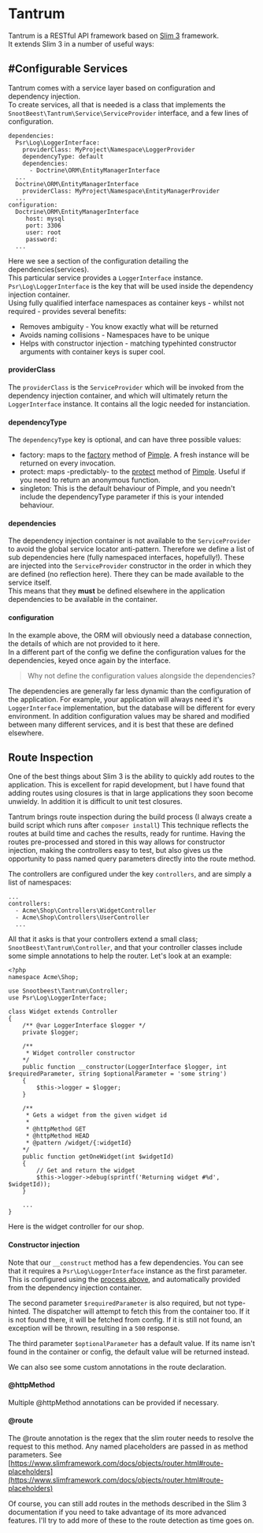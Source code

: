# Tantrum

Tantrum is a RESTful API framework based on [Slim 3](https://www.slimframework.com/docs/) framework.  
It extends Slim 3 in a number of useful ways:

## #Configurable Services
Tantrum comes with a service layer based on configuration and dependency injection.  
To create services, all that is needed is a class that implements the `SnootBeest\Tantrum\Service\ServiceProvider` 
interface, and a few lines of configuration.  

```$yaml
dependencies:
  Psr\Log\LoggerInterface:
    providerClass: MyProject\Namespace\LoggerProvider
    dependencyType: default
    dependencies:
      - Doctrine\ORM\EntityManagerInterface
  ...
  Doctrine\ORM\EntityManagerInterface
    providerClass: MyProject\Namespace\EntityManagerProvider
  ...
configuration:
  Doctrine\ORM\EntityManagerInterface
     host: mysql
     port: 3306
     user: root
     password:
  ...
```
Here we see a section of the configuration detailing the dependencies(services).   
This particular service provides a `LoggerInterface` instance. `Psr\Log\LoggerInterface` is the key that will be used inside 
the dependency injection container.  
Using fully qualified interface namespaces as container keys - whilst not required -
provides several benefits:
 * Removes ambiguity - You know exactly what will be returned
 * Avoids naming collisions - Namespaces have to be unique
 * Helps with constructor injection - matching typehinted constructor arguments with container keys is super cool.

#### providerClass
The `providerClass` is the `ServiceProvider` which will be invoked from the dependency injection container, and 
which will ultimately return the `LoggerInterface` instance. It contains all the logic needed for instanciation.


#### dependencyType
The `dependencyType` key is optional, and can have three possible values:
 * factory: maps to the [factory](https://pimple.symfony.com/#defining-factory-services) method of [Pimple](https://pimple.symfony.com/). 
 A fresh instance will be returned on every invocation.
 * protect: maps -predictably- to the [protect](https://pimple.symfony.com/#protecting-parameters) method of [Pimple](https://pimple.symfony.com/). Useful if you need to return an anonymous function.
 * singleton: This is the default behaviour of Pimple, and you needn't include the dependencyType parameter if this is your 
 intended behaviour.
  
#### dependencies
The dependency injection container is not available to the `ServiceProvider` to avoid the global service locator anti-pattern.
Therefore we define a list of sub dependencies here (fully namespaced interfaces, hopefully!). These are injected into the 
`ServiceProvider` constructor in the order in which they are defined (no reflection here). There they can be made available to the service itself.  
This means that they **must** be defined elsewhere in the application dependencies to be available in the container.  

#### configuration
In the example above, the ORM will obviously need a database connection, the details of which are not provided to it here.  
In a different part of the config we define the configuration values for the dependencies, keyed once again by the interface.  
> Why not define the configuration values alongside the dependencies?  

The dependencies are generally far less dynamic than the configuration of the application. For example, your application
will always need it's `LoggerInterface` implementation, but the database will be different for every environment. In addition
configuration values may be shared and modified between many different services, and it is best that these are defined elsewhere.

## Route Inspection
One of the best things about Slim 3 is the ability to quickly add routes to the application.
This is excellent for rapid development, but I have found that adding routes using closures is that in large applications
they soon become unwieldy. In addition it is difficult to unit test closures.

Tantrum brings route inspection during the build process (I always create a build script which runs after `composer install`)
This technique reflects the routes at build time and caches the results, ready for runtime.
Having the routes pre-processed and stored in this way allows for constructor injection, making the controllers easy to
test, but also gives us the opportunity to pass named query parameters directly into the route method.

The controllers are configured under the key `controllers`, and are simply a list of namespaces:
```$yaml
...
controllers:
  - Acme\Shop\Controllers\WidgetController
  - Acme\Shop\Controllers\UserController
  ...
```

All that it asks is that your controllers extend a small class; `SnootBeest\Tantrum\Controller`, and that your controller
classes include some simple annotations to help the router. Let's look at an example:

```
<?php
namespace Acme\Shop;

use Snootbeest\Tantrum\Controller;
use Psr\Log\LoggerInterface;

class Widget extends Controller
{
    /** @var LoggerInterface $logger */
    private $logger;

    /**
     * Widget controller constructor
    */
    public function __constructor(LoggerInterface $logger, int $requiredParameter, string $optionalParameter = 'some string')
    {
        $this->logger = $logger;
    }

    /**
     * Gets a widget from the given widget id
     *
     * @httpMethod GET
     * @httpMethod HEAD
     * @pattern /widget/{:widgetId}
    */
    public function getOneWidget(int $widgetId)
    {
        // Get and return the widget
        $this->logger->debug(sprintf('Returning widget #%d', $widgetId));
    }

    ...
}
```

Here is the widget controller for our shop.

#### Constructor injection
Note that our `__construct` method has a few dependencies.
You can see that it requires a `Psr\Log\LoggerInterface` instance as the first parameter. This is configured using the
[process above](#Configurable-Services), and automatically provided from the dependency injection
container.

The second parameter `$requiredParameter` is also required, but not type-hinted. The dispatcher will attempt to fetch this
from the container too. If it is not found there, it will be fetched from config. If it is still not found, an exception
will be thrown, resulting in a `500` response.

The third parameter `$optionalParameter` has a default value. If its name isn't found in the container or config, the
default value will be returned instead.

We can also see some custom annotations in the route declaration.

#### @httpMethod
Multiple @httpMethod annotations can be provided if necessary.

#### @route
The @route annotation is the regex that the slim router needs to resolve the request to this method. Any named placeholders
are passed in as method parameters. See [https://www.slimframework.com/docs/objects/router.html#route-placeholders](https://www.slimframework.com/docs/objects/router.html#route-placeholders)

Of course, you can still add routes in the methods described in the Slim 3 documentation if you need to take advantage
of its more advanced features. I'll try to add more of these to the route detection as time goes on.
